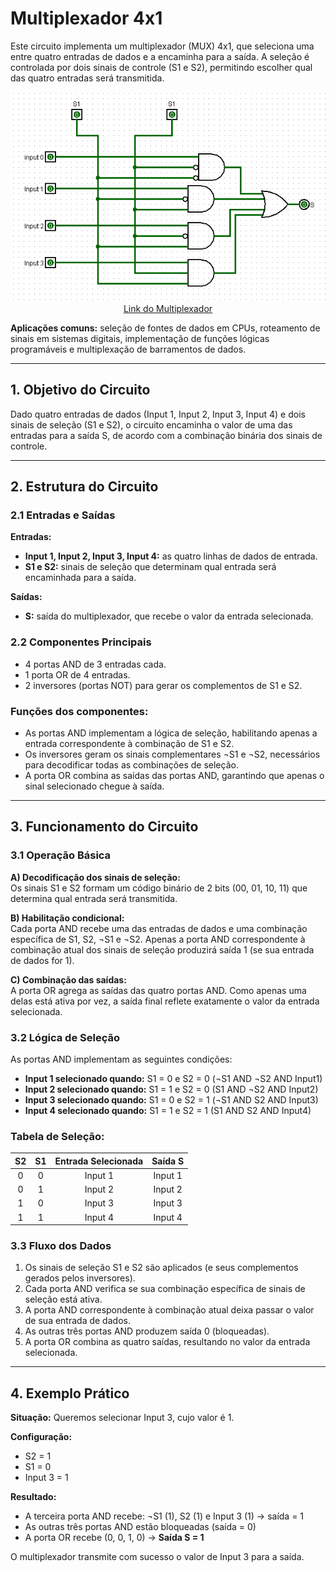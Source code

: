 # Multiplexador 4x1

Este circuito implementa um multiplexador (MUX) 4x1, que seleciona uma entre quatro entradas de dados e a encaminha para a saída. A seleção é controlada por dois sinais de controle (S1 e S2), permitindo escolher qual das quatro entradas será transmitida.

<p align="center">
  <img src="./Imagens/Multiplexer4x1.png" alt="Multiplexer 4x1"><br>
  <a href="./Circuitos_Logisim/Multiplexar4x1.circ">Link do Multiplexador</a>
</p>

**Aplicações comuns:** seleção de fontes de dados em CPUs, roteamento de sinais em sistemas digitais, implementação de funções lógicas programáveis e multiplexação de barramentos de dados.

---

## 1. Objetivo do Circuito

Dado quatro entradas de dados (Input 1, Input 2, Input 3, Input 4) e dois sinais de seleção (S1 e S2), o circuito encaminha o valor de uma das entradas para a saída S, de acordo com a combinação binária dos sinais de controle.

---

## 2. Estrutura do Circuito

### 2.1 Entradas e Saídas
**Entradas:**
- **Input 1, Input 2, Input 3, Input 4:** as quatro linhas de dados de entrada.
- **S1 e S2:** sinais de seleção que determinam qual entrada será encaminhada para a saída.

**Saídas:**
- **S:** saída do multiplexador, que recebe o valor da entrada selecionada.

### 2.2 Componentes Principais

- 4 portas AND de 3 entradas cada.
- 1 porta OR de 4 entradas.
- 2 inversores (portas NOT) para gerar os complementos de S1 e S2.

### **Funções dos componentes:**
- As portas AND implementam a lógica de seleção, habilitando apenas a entrada correspondente à combinação de S1 e S2.
- Os inversores geram os sinais complementares ¬S1 e ¬S2, necessários para decodificar todas as combinações de seleção.
- A porta OR combina as saídas das portas AND, garantindo que apenas o sinal selecionado chegue à saída.

---

## 3. Funcionamento do Circuito

### 3.1 Operação Básica

**A) Decodificação dos sinais de seleção:**  
Os sinais S1 e S2 formam um código binário de 2 bits (00, 01, 10, 11) que determina qual entrada será transmitida.

**B) Habilitação condicional:**  
Cada porta AND recebe uma das entradas de dados e uma combinação específica de S1, S2, ¬S1 e ¬S2. Apenas a porta AND correspondente à combinação atual dos sinais de seleção produzirá saída 1 (se sua entrada de dados for 1).

**C) Combinação das saídas:**  
A porta OR agrega as saídas das quatro portas AND. Como apenas uma delas está ativa por vez, a saída final reflete exatamente o valor da entrada selecionada.

### 3.2 Lógica de Seleção

As portas AND implementam as seguintes condições:

- **Input 1 selecionado quando:** S1 = 0 e S2 = 0 (¬S1 AND ¬S2 AND Input1)
- **Input 2 selecionado quando:** S1 = 1 e S2 = 0 (S1 AND ¬S2 AND Input2)
- **Input 3 selecionado quando:** S1 = 0 e S2 = 1 (¬S1 AND S2 AND Input3)
- **Input 4 selecionado quando:** S1 = 1 e S2 = 1 (S1 AND S2 AND Input4)

### Tabela de Seleção:

| S2 | S1 | Entrada Selecionada | Saída S |
|:--:|:--:|:-------------------:|:-------:|
| 0  | 0  | Input 1             | Input 1 |
| 0  | 1  | Input 2             | Input 2 |
| 1  | 0  | Input 3             | Input 3 |
| 1  | 1  | Input 4             | Input 4 |

### 3.3 Fluxo dos Dados

1. Os sinais de seleção S1 e S2 são aplicados (e seus complementos gerados pelos inversores).
2. Cada porta AND verifica se sua combinação específica de sinais de seleção está ativa.
3. A porta AND correspondente à combinação atual deixa passar o valor de sua entrada de dados.
4. As outras três portas AND produzem saída 0 (bloqueadas).
5. A porta OR combina as quatro saídas, resultando no valor da entrada selecionada.

---

## 4. Exemplo Prático

**Situação:** Queremos selecionar Input 3, cujo valor é 1.

**Configuração:**
- S2 = 1
- S1 = 0
- Input 3 = 1

**Resultado:**
- A terceira porta AND recebe: ¬S1 (1), S2 (1) e Input 3 (1) → saída = 1
- As outras três portas AND estão bloqueadas (saída = 0)
- A porta OR recebe (0, 0, 1, 0) → **Saída S = 1**

O multiplexador transmite com sucesso o valor de Input 3 para a saída.

